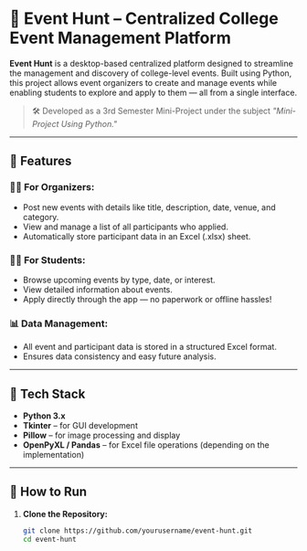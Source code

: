 # 🎯 Event Hunt – Centralized College Event Management Platform

**Event Hunt** is a desktop-based centralized platform designed to streamline the management and discovery of college-level events. Built using Python, this project allows event organizers to create and manage events while enabling students to explore and apply to them — all from a single interface.

> 🛠 Developed as a 3rd Semester Mini-Project under the subject *"Mini-Project Using Python."*

---

## 📌 Features

### 🧑‍💼 For Organizers:
- Post new events with details like title, description, date, venue, and category.
- View and manage a list of all participants who applied.
- Automatically store participant data in an Excel (.xlsx) sheet.

### 🧑‍🎓 For Students:
- Browse upcoming events by type, date, or interest.
- View detailed information about events.
- Apply directly through the app — no paperwork or offline hassles!

### 📊 Data Management:
- All event and participant data is stored in a structured Excel format.
- Ensures data consistency and easy future analysis.

---

## 🧰 Tech Stack

- **Python 3.x**
- **Tkinter** – for GUI development
- **Pillow** – for image processing and display
- **OpenPyXL / Pandas** – for Excel file operations (depending on the implementation)

---

## 🚀 How to Run

1. **Clone the Repository:**
   ```bash
   git clone https://github.com/yourusername/event-hunt.git
   cd event-hunt


